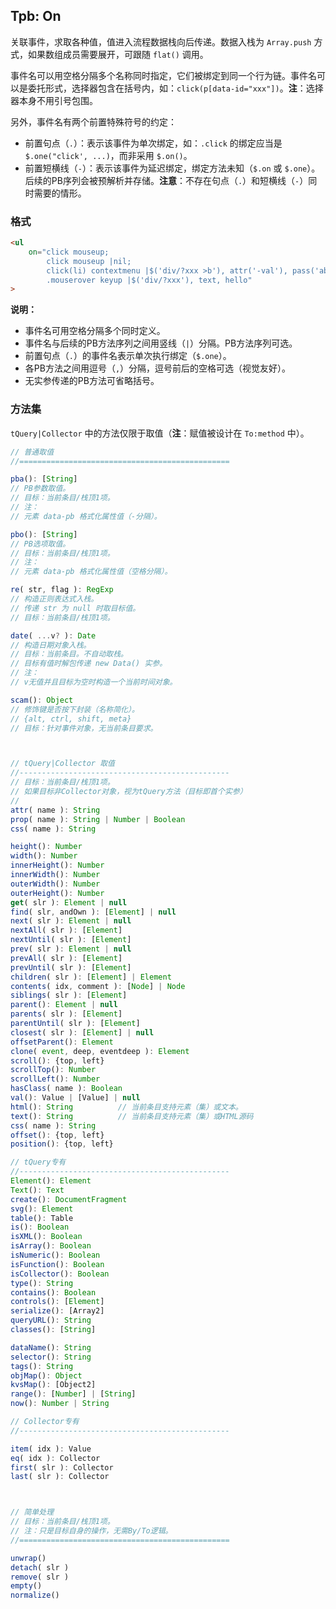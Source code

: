 ## Tpb: On

关联事件，求取各种值，值进入流程数据栈向后传递。数据入栈为 `Array.push` 方式，如果数组成员需要展开，可跟随 `flat()` 调用。

事件名可以用空格分隔多个名称同时指定，它们被绑定到同一个行为链。事件名可以是委托形式，选择器包含在括号内，如：`click(p[data-id="xxx"])`。**注**：选择器本身不用引号包围。

另外，事件名有两个前置特殊符号的约定：

- 前置句点（`.`）：表示该事件为单次绑定，如：`.click` 的绑定应当是 `$.one("click', ...)`，而非采用 `$.on()`。
- 前置短横线（`-`）：表示该事件为延迟绑定，绑定方法未知（`$.on` 或 `$.one`）。后续的PB序列会被预解析并存储。**注意**：不存在句点（`.`）和短横线（`-`）同时需要的情形。


### 格式

```html
<ul
    on="click mouseup;
        click mouseup |nil;
        click(li) contextmenu |$('div/?xxx >b'), attr('-val'), pass('abcd');
        .mouserover keyup |$('div/?xxx'), text, hello"
>
```

**说明：**

- 事件名可用空格分隔多个同时定义。
- 事件名与后续的PB方法序列之间用竖线（`|`）分隔。PB方法序列可选。
- 前置句点（`.`）的事件名表示单次执行绑定（`$.one`）。
- 各PB方法之间用逗号（`,`）分隔，逗号前后的空格可选（视觉友好）。
- 无实参传递的PB方法可省略括号。


### 方法集

`tQuery|Collector` 中的方法仅限于取值（**注**：赋值被设计在 `To:method` 中）。


```js
// 普通取值
//===============================================

pba(): [String]
// PB参数取值。
// 目标：当前条目/栈顶1项。
// 注：
// 元素 data-pb 格式化属性值（-分隔）。

pbo(): [String]
// PB选项取值。
// 目标：当前条目/栈顶1项。
// 注：
// 元素 data-pb 格式化属性值（空格分隔）。

re( str, flag ): RegExp
// 构造正则表达式入栈。
// 传递 str 为 null 时取目标值。
// 目标：当前条目/栈顶1项。

date( ...v? ): Date
// 构造日期对象入栈。
// 目标：当前条目。不自动取栈。
// 目标有值时解包传递 new Data() 实参。
// 注：
// v无值并且目标为空时构造一个当前时间对象。

scam(): Object
// 修饰键是否按下封装（名称简化）。
// {alt, ctrl, shift, meta}
// 目标：针对事件对象，无当前条目要求。



// tQuery|Collector 取值
//-----------------------------------------------
// 目标：当前条目/栈顶1项。
// 如果目标非Collector对象，视为tQuery方法（目标即首个实参）
//
attr( name ): String
prop( name ): String | Number | Boolean
css( name ): String

height(): Number
width(): Number
innerHeight(): Number
innerWidth(): Number
outerWidth(): Number
outerHeight(): Number
get( slr ): Element | null
find( slr, andOwn ): [Element] | null
next( slr ): Element | null
nextAll( slr ): [Element]
nextUntil( slr ): [Element]
prev( slr ): Element | null
prevAll( slr ): [Element]
prevUntil( slr ): [Element]
children( slr ): [Element] | Element
contents( idx, comment ): [Node] | Node
siblings( slr ): [Element]
parent(): Element | null
parents( slr ): [Element]
parentUntil( slr ): [Element]
closest( slr ): [Element] | null
offsetParent(): Element
clone( event, deep, eventdeep ): Element
scroll(): {top, left}
scrollTop(): Number
scrollLeft(): Number
hasClass( name ): Boolean
val(): Value | [Value] | null
html(): String          // 当前条目支持元素（集）或文本。
text(): String          // 当前条目支持元素（集）或HTML源码
css( name ): String
offset(): {top, left}
position(): {top, left}

// tQuery专有
//-----------------------------------------------
Element(): Element
Text(): Text
create(): DocumentFragment
svg(): Element
table(): Table
is(): Boolean
isXML(): Boolean
isArray(): Boolean
isNumeric(): Boolean
isFunction(): Boolean
isCollector(): Boolean
type(): String
contains(): Boolean
controls(): [Element]
serialize(): [Array2]
queryURL(): String
classes(): [String]

dataName(): String
selector(): String
tags(): String
objMap(): Object
kvsMap(): [Object2]
range(): [Number] | [String]
now(): Number | String

// Collector专有
//-----------------------------------------------

item( idx ): Value
eq( idx ): Collector
first( slr ): Collector
last( slr ): Collector



// 简单处理
// 目标：当前条目/栈顶1项。
// 注：只是目标自身的操作，无需By/To逻辑。
//===============================================

unwrap()
detach( slr )
remove( slr )
empty()
normalize()
```
